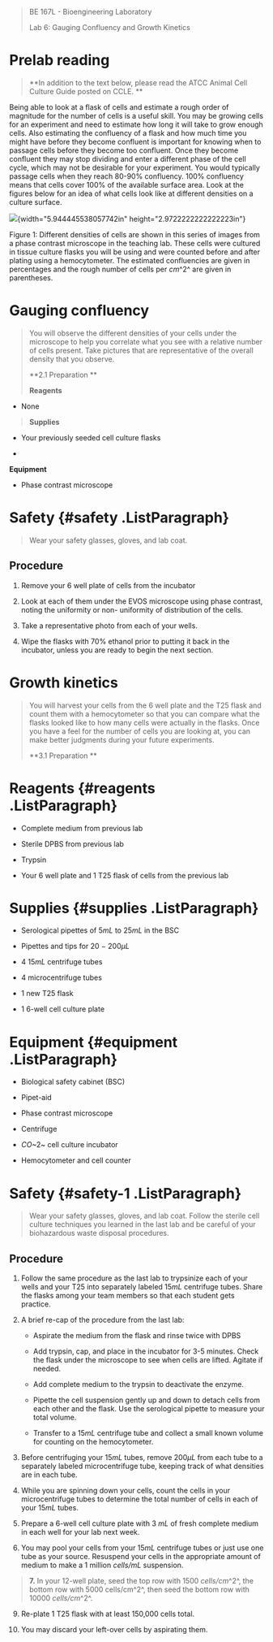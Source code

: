 > BE 167L - Bioengineering Laboratory
>
> Lab 6: Gauging Confluency and Growth Kinetics

Prelab reading 
===============

> **In addition to the text below, please read the ATCC Animal Cell
> Culture Guide posted on CCLE. **

Being able to look at a flask of cells and estimate a rough order of
magnitude for the number of cells is a useful skill. You may be growing
cells for an experiment and need to estimate how long it will take to
grow enough cells. Also estimating the confluency of a flask and how
much time you might have before they become confluent is important for
knowing when to passage cells before they become too confluent. Once
they become confluent they may stop dividing and enter a different phase
of the cell cycle, which may not be desirable for your experiment. You
would typically passage cells when they reach 80-90% confluency. 100%
confluency means that cells cover 100% of the available surface area.
Look at the figures below for an idea of what cells look like at
different densities on a culture surface.

![](media/image1.jpg){width="5.944445538057742in"
height="2.9722222222222223in"}

Figure 1: Different densities of cells are shown in this series of
images from a phase contrast microscope in the teaching lab. These cells
were cultured in tissue culture flasks you will be using and were
counted before and after plating using a hemocytometer. The estimated
confluencies are given in percentages and the rough number of cells per
*cm*^2^ are given in parentheses.

Gauging confluency 
===================

> You will observe the different densities of your cells under the
> microscope to help you correlate what you see with a relative number
> of cells present. Take pictures that are representative of the overall
> density that you observe.
>
> **2.1 Preparation **
>
> **Reagents**

-   None

> **Supplies**

-   Your previously seeded cell culture flasks

-   

**Equipment**

-   Phase contrast microscope

Safety  {#safety .ListParagraph}
=======

> Wear your safety glasses, gloves, and lab coat.

Procedure 
----------

1.  Remove your 6 well plate of cells from the incubator

2.  Look at each of them under the EVOS microscope using phase contrast,
    noting the uniformity or non- uniformity of distribution of the
    cells.

3.  Take a representative photo from each of your wells.

4.  Wipe the flasks with 70% ethanol prior to putting it back in the
    incubator, unless you are ready to begin the next section.

Growth kinetics 
================

> You will harvest your cells from the 6 well plate and the T25 flask
> and count them with a hemocytometer so that you can compare what the
> flasks looked like to how many cells were actually in the flasks. Once
> you have a feel for the number of cells you are looking at, you can
> make better judgments during your future experiments.
>
> **3.1 Preparation **

Reagents  {#reagents .ListParagraph}
=========

-   Complete medium from previous lab

-   Sterile DPBS from previous lab

-   Trypsin

-   Your 6 well plate and 1 T25 flask of cells from the previous lab

Supplies  {#supplies .ListParagraph}
=========

-   Serological pipettes of 5*mL* to 25*mL* in the BSC

-   Pipettes and tips for 20 *−* 200*µL*

-   4 15*mL* centrifuge tubes

-   4 microcentrifuge tubes

-   1 new T25 flask

-   1 6-well cell culture plate

Equipment  {#equipment .ListParagraph}
==========

-   Biological safety cabinet (BSC)

-   Pipet-aid

-   Phase contrast microscope

-   Centrifuge

-   *CO*~2~ cell culture incubator

-   Hemocytometer and cell counter

Safety  {#safety-1 .ListParagraph}
=======

> Wear your safety glasses, gloves, and lab coat. Follow the sterile
> cell culture techniques you learned in the last lab and be careful of
> your biohazardous waste disposal procedures.

Procedure 
----------

1.  Follow the same procedure as the last lab to trypsinize each of your
    wells and your T25 into separately labeled 15*mL* centrifuge tubes.
    Share the flasks among your team members so that each student gets
    practice.

2.  A brief re-cap of the procedure from the last lab:

    -   Aspirate the medium from the flask and rinse twice with DPBS

    -   Add trypsin, cap, and place in the incubator for 3-5 minutes.
        Check the flask under the microscope to see when cells are
        lifted. Agitate if needed.

    -   Add complete medium to the trypsin to deactivate the enzyme.

    -   Pipette the cell suspension gently up and down to detach cells
        from each other and the flask. Use the serological pipette to
        measure your total volume.

    -   Transfer to a 15*mL* centrifuge tube and collect a small known
        volume for counting on the hemocytometer.

3.  Before centrifuging your 15*mL* tubes, remove 200*µL* from each tube
    to a separately labeled microcentrifuge tube, keeping track of what
    densities are in each tube.

4.  While you are spinning down your cells, count the cells in your
    microcentrifuge tubes to determine the total number of cells in each
    of your 15*mL* tubes.

5.  Prepare a 6-well cell culture plate with 3 *mL* of fresh complete
    medium in each well for your lab next week.

6.  You may pool your cells from your 15*mL* centrifuge tubes or just
    use one tube as your source. Resuspend your cells in the appropriate
    amount of medium to make a 1 million *cells/mL* suspension.

> **7.** In your 12-well plate, seed the top row with 1500
> *cells/cm*^2^, the bottom row with 5000 cells/cm^2^, then seed the
> bottom row with 10000 *cells/cm*^2^.

9.  Re-plate 1 T25 flask with at least 150,000 cells total.

10. You may discard your left-over cells by aspirating them.
